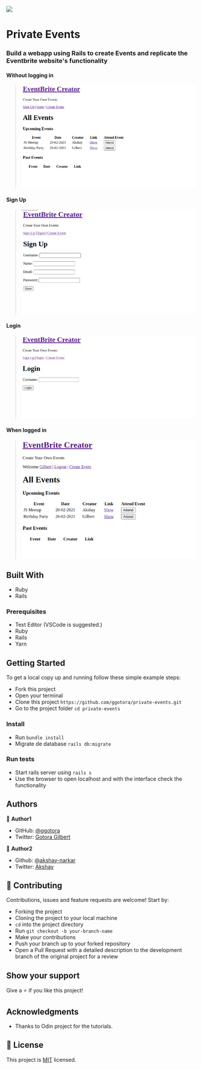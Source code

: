 ![](https://img.shields.io/badge/Microverse-blueviolet)

# Private Events

### Build a webapp using Rails to create Events and replicate the Eventbrite website's functionality

#### Without logging in

> ![screenshot](membersonly.png)

#### Sign Up

> ![screenshot](sign_up.png)

#### Login

> ![screenshot](login.png)

#### When logged in

> ![screenshot](member.png)

## Built With

- Ruby
- Rails

### Prerequisites

- Text Editor (VSCode is suggested.)
- Ruby
- Rails
- Yarn

## Getting Started

To get a local copy up and running follow these simple example steps:

- Fork this project
- Open your terminal
- Clone this project `https://github.com/ggotora/private-events.git`
- Go to the project folder `cd private-events`

### Install

- Run `bundle install`
- Migrate de database `rails db:migrate`

### Run tests

- Start rails server using `rails s`
- Use the browser to open localhost and with the interface check the functionality

## Authors

👤 **Author1**

- GitHub: [@ggotora](https://github.com/ggotora)
- Twitter: [Gotora Gilbert](https://www.twitter.com/gotora_gilbert)

👤 **Author2**

- Github: [@akshay-narkar](https://github.com/akshay-narkar)
- Twitter: [Akshay](https://www.twitter.com/akidoit)

## 🤝 Contributing

Contributions, issues and feature requests are welcome! Start by:

- Forking the project
- Cloning the project to your local machine
- `cd` into the project directory
- Run `git checkout -b your-branch-name`
- Make your contributions
- Push your branch up to your forked repository
- Open a Pull Request with a detailed description to the development branch of the original project for a review

## Show your support

Give a ⭐️ if you like this project!

## Acknowledgments

- Thanks to Odin project for the tutorials.

## 📝 License

This project is [MIT](LICENSE) licensed.
